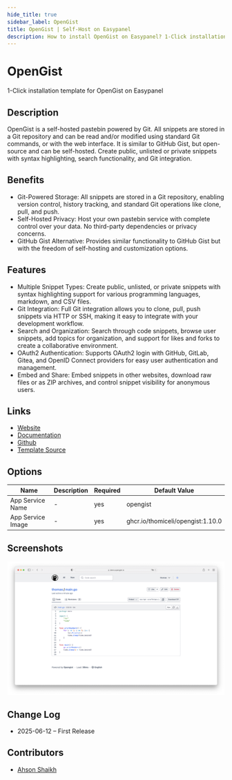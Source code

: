 ```yaml
---
hide_title: true
sidebar_label: OpenGist
title: OpenGist | Self-Host on Easypanel
description: How to install OpenGist on Easypanel? 1-Click installation template for OpenGist on Easypanel
---
```


<!-- generated -->

# OpenGist

1-Click installation template for OpenGist on Easypanel

## Description

OpenGist is a self-hosted pastebin powered by Git. All snippets are stored in a Git repository and can be read and/or modified using standard Git commands, or with the web interface. It is similar to GitHub Gist, but open-source and can be self-hosted. Create public, unlisted or private snippets with syntax highlighting, search functionality, and Git integration.

## Benefits

- Git-Powered Storage: All snippets are stored in a Git repository, enabling version control, history tracking, and standard Git operations like clone, pull, and push.
- Self-Hosted Privacy: Host your own pastebin service with complete control over your data. No third-party dependencies or privacy concerns.
- GitHub Gist Alternative: Provides similar functionality to GitHub Gist but with the freedom of self-hosting and customization options.

## Features

- Multiple Snippet Types: Create public, unlisted, or private snippets with syntax highlighting support for various programming languages, markdown, and CSV files.
- Git Integration: Full Git integration allows you to clone, pull, push snippets via HTTP or SSH, making it easy to integrate with your development workflow.
- Search and Organization: Search through code snippets, browse user snippets, add topics for organization, and support for likes and forks to create a collaborative environment.
- OAuth2 Authentication: Supports OAuth2 login with GitHub, GitLab, Gitea, and OpenID Connect providers for easy user authentication and management.
- Embed and Share: Embed snippets in other websites, download raw files or as ZIP archives, and control snippet visibility for anonymous users.

## Links

- [Website](https://opengist.io/)
- [Documentation](https://opengist.io/)
- [Github](https://github.com/thomiceli/opengist)
- [Template Source](https://github.com/easypanel-io/templates/tree/main/templates/opengist)

## Options

Name | Description | Required | Default Value
-|-|-|-
App Service Name | - | yes | opengist
App Service Image | - | yes | ghcr.io/thomiceli/opengist:1.10.0

## Screenshots

![OpenGist Screenshot](./assets/screenshot.png)

## Change Log

- 2025-06-12 – First Release

## Contributors

- [Ahson Shaikh](https://github.com/Ahson-Shaikh)
